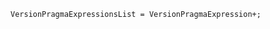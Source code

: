 <!-- This file is generated automatically by infrastructure scripts. Please don't edit by hand. -->

```{ .ebnf .slang-ebnf #VersionPragmaExpressionsList }
VersionPragmaExpressionsList = VersionPragmaExpression+;
```
